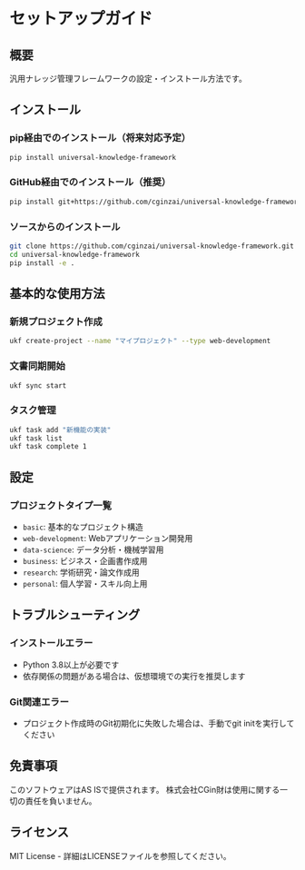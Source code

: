 # セットアップガイド

## 概要

汎用ナレッジ管理フレームワークの設定・インストール方法です。

## インストール

### pip経由でのインストール（将来対応予定）

```bash
pip install universal-knowledge-framework
```

### GitHub経由でのインストール（推奨）

```bash
pip install git+https://github.com/cginzai/universal-knowledge-framework.git
```

### ソースからのインストール

```bash
git clone https://github.com/cginzai/universal-knowledge-framework.git
cd universal-knowledge-framework
pip install -e .
```

## 基本的な使用方法

### 新規プロジェクト作成

```bash
ukf create-project --name "マイプロジェクト" --type web-development
```

### 文書同期開始

```bash
ukf sync start
```

### タスク管理

```bash
ukf task add "新機能の実装"
ukf task list
ukf task complete 1
```

## 設定

### プロジェクトタイプ一覧

- `basic`: 基本的なプロジェクト構造
- `web-development`: Webアプリケーション開発用
- `data-science`: データ分析・機械学習用
- `business`: ビジネス・企画書作成用
- `research`: 学術研究・論文作成用
- `personal`: 個人学習・スキル向上用

## トラブルシューティング

### インストールエラー
- Python 3.8以上が必要です
- 依存関係の問題がある場合は、仮想環境での実行を推奨します

### Git関連エラー
- プロジェクト作成時のGit初期化に失敗した場合は、手動でgit initを実行してください

## 免責事項

このソフトウェアはAS ISで提供されます。
株式会社CGin財は使用に関する一切の責任を負いません。

## ライセンス

MIT License - 詳細はLICENSEファイルを参照してください。
